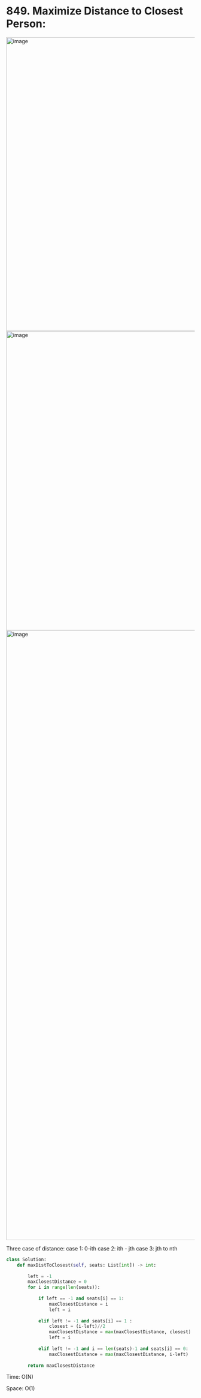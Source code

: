 # 849. Maximize Distance to Closest Person:

<img width="784" alt="image" src="https://user-images.githubusercontent.com/35987583/170462502-568c4520-846c-42a1-a0b9-342f706d2bc8.png">
<img width="798" alt="image" src="https://user-images.githubusercontent.com/35987583/170462551-209942a8-34a7-4513-958d-1d090c9ccb4d.png">



<img width="1627" alt="image" src="https://user-images.githubusercontent.com/35987583/170468216-9be3eda2-1689-4c77-b766-3a0fbb5e8fa8.png">


Three case of distance:
case 1: 0-ith
case 2: ith - jth
case 3: jth to nth

```python
class Solution:
    def maxDistToClosest(self, seats: List[int]) -> int:
        
        left = -1
        maxClosestDistance = 0
        for i in range(len(seats)):
            
            if left == -1 and seats[i] == 1:
                maxClosestDistance = i
                left = i
                
            elif left != -1 and seats[i] == 1 :
                closest = (i-left)//2
                maxClosestDistance = max(maxClosestDistance, closest)
                left = i
            
            elif left != -1 and i == len(seats)-1 and seats[i] == 0:
                maxClosestDistance = max(maxClosestDistance, i-left)
        
        return maxClosestDistance
```

Time: O(N)

Space: O(1)
